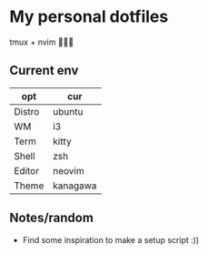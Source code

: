 # My personal dotfiles

tmux + nvim 🤤🤤🤤

## Current env

| opt    | cur      |
| ------ | -------- |
| Distro | ubuntu   |
| WM     | i3       |
| Term   | kitty    |
| Shell  | zsh      |
| Editor | neovim   |
| Theme  | kanagawa |

## Notes/random

- Find some inspiration to make a setup script :))
